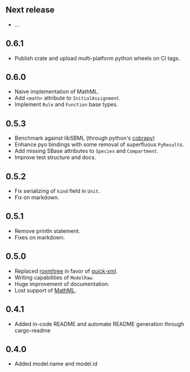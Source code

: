 Next release
------------
* ...


0.6.1
-----
* Publish crate and upload multi-platform python wheels on CI tags.

0.6.0
-----
* Naive implementation of MathML.
* Add `<math>` attribute to `InitialAssignment`.
* Implement `Rule` and `Function` base types.

0.5.3
-----
* Benchmark against libSBML (through python's [cobrapy](https://github.com/opencobra/cobrapy/))
* Enhance pyo bindings with some removal of superfluous `PyResult`s.
* Add missing SBase attributes to `Species` and `Compartment`.
* Improve test structure and docs.


0.5.2
-----
* Fix serializing of `kind` field in `Unit`.
* Fix on markdown.

0.5.1
-----
* Remove println statement.
* Fixes on markdown.

0.5.0
-----
* Replaced [roxmltree](https://github.com/RazrFalcon/roxmltree) in favor of [quick-xml](https://github.com/tafia/quick-xml/).
* Writing capabilities of `ModelRaw`.
* Huge improvement of documentation.
* Lost support of [MathML](https://github.com/jlricon/mathml/).

0.4.1
-----
* Added in-code README and automate README generation through cargo-readme

0.4.0
-----
* Added model.name and model.id
